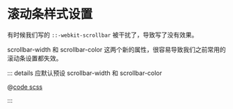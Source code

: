 # 滚动条样式设置

有时候我们写的 `::-webkit-scrollbar` 被干扰了，导致写了没有效果。

scrollbar-width 和 scrollbar-color 这两个新的属性，很容易导致我们之前常用的滚动条设置都失效。

::: details 应默认预设 scrollbar-width 和 scrollbar-color

@[code scss](./-webkit-scrollbar/-webkit-scrollbar.example.scss)

:::
